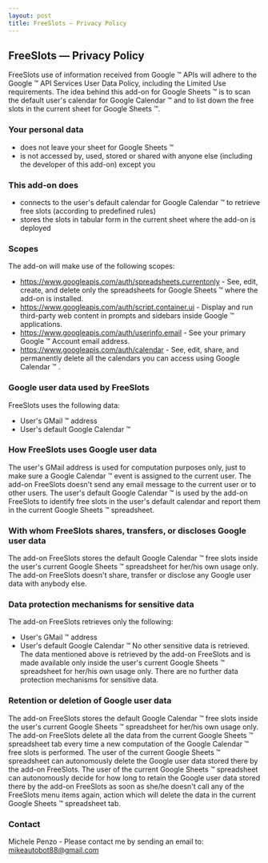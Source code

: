 ```yaml
---
layout: post
title: FreeSlots — Privacy Policy
---
```


## FreeSlots — Privacy Policy
FreeSlots use of information received from Google &trade; APIs will adhere to the Google &trade; API Services User Data Policy, including the Limited Use requirements.
The idea behind this add-on for Google Sheets &trade; is to scan the default user's calendar for Google Calendar &trade; and to list down the free slots in the current sheet for Google Sheets &trade;.

### Your personal data
- does not leave your sheet for Google Sheets &trade; 
- is not accessed by, used, stored or shared with anyone else (including the developer of this add-on) except you

### This add-on does
- connects to the user's default calendar for Google Calendar &trade; to retrieve free slots (according to predefined rules)
- stores the slots in tabular form in the current sheet where the add-on is deployed

### Scopes
The add-on will make use of the following scopes:
- https://www.googleapis.com/auth/spreadsheets.currentonly - See, edit, create, and delete only the spreadsheets for Google Sheets &trade; where the add-on is installed.
- https://www.googleapis.com/auth/script.container.ui - Display and run third-party web content in prompts and sidebars inside Google &trade; applications.	
- https://www.googleapis.com/auth/userinfo.email - See your primary Google &trade; Account email address.
- https://www.googleapis.com/auth/calendar - See, edit, share, and permanently delete all the calendars you can access using Google Calendar &trade; .

### Google user data used by FreeSlots
FreeSlots uses the following data:
- User's GMail &trade; address
- User's default Google Calendar &trade;

### How FreeSlots uses Google user data
The user's GMail address is used for computation purposes only, just to make sure a Google Calendar &trade; event is assigned to the current user. The add-on FreeSlots doesn't send any email message to the current user or to other users.
The user's default Google Calendar &trade; is used by the add-on FreeSlots to identify free slots in the user's default calendar and report them in the current Google Sheets &trade; spreadsheet.

### With whom FreeSlots shares, transfers, or discloses Google user data
The add-on FreeSlots stores the default Google Calendar &trade; free slots inside the user's current Google Sheets &trade; spreadsheet for her/his own usage only.
The add-on FreeSlots doesn't share, transfer or disclose any Google user data with anybody else. 

### Data protection mechanisms for sensitive data
The add-on FreeSlots retrieves only the following:
- User's GMail &trade; address
- User's default Google Calendar &trade;
No other sensitive data is retrieved.
The data mentioned above is retrieved by the add-on FreeSlots and is made available only inside the user's current Google Sheets &trade; spreadsheet for her/his own usage only.
There are no further data protection mechanisms for sensitive data.

### Retention or deletion of Google user data
The add-on FreeSlots stores the default Google Calendar &trade; free slots inside the user's current Google Sheets &trade; spreadsheet for her/his own usage only.
The add-on FreeSlots delete all the data from the current Google Sheets &trade; spreadsheet tab every time a new computation of the Google Calendar &trade; free slots is performed.
The user of the current Google Sheets &trade; spreadsheet can autonomously delete the Google user data stored there by the add-on FreeSlots. 
The user of the current Google Sheets &trade; spreadsheet can autonomously decide for how long to retain the Google user data stored there by the add-on FreeSlots as soon as she/he doesn't call any of the FreeSlots menu items again, action which will delete the data in the current Google Sheets &trade; spreadsheet tab. 


### Contact
Michele Penzo - Please contact me by sending an email to: [mikeautobot88@gmail.com](mailto:mikeautobot88@gmail.com)
